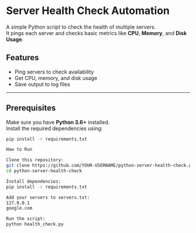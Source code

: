 # Server Health Check Automation

A simple Python script to check the health of multiple servers.  
It pings each server and checks basic metrics like **CPU**, **Memory**, and **Disk Usage**.

## Features
- Ping servers to check availability  
- Get CPU, memory, and disk usage  
- Save output to log files  

---

## Prerequisites
Make sure you have **Python 3.6+** installed.  
Install the required dependencies using:

```bash
pip install -r requirements.txt

How to Run

Clone this repository:
git clone https://github.com/YOUR-USERNAME/python-server-health-check.git
cd python-server-health-check

Install dependencies:
pip install -r requirements.txt

Add your servers to servers.txt:
127.0.0.1
google.com

Run the script:
python health_check.py





    


